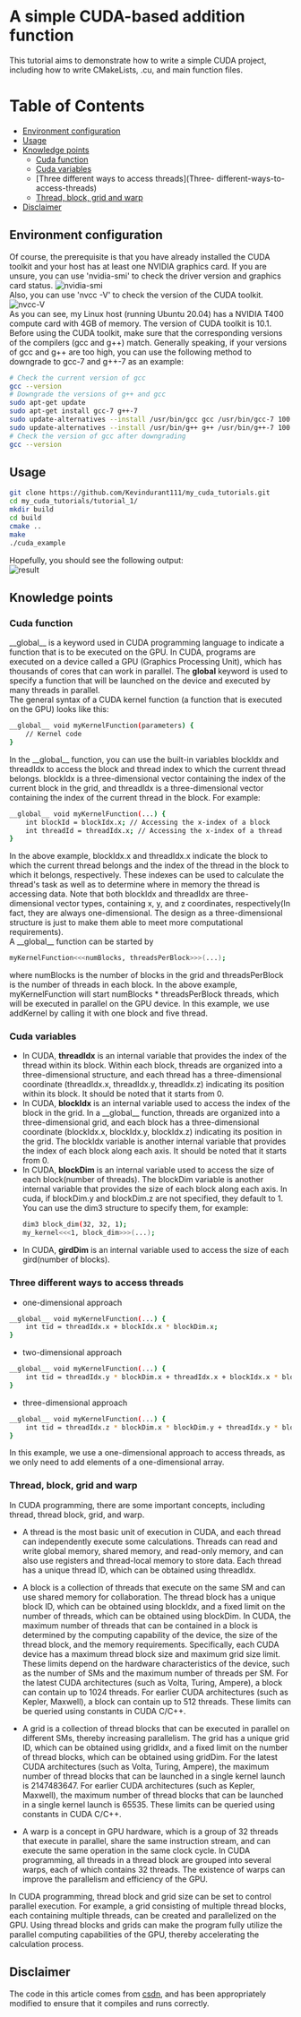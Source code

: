 # A simple CUDA-based addition function  
This tutorial aims to demonstrate how to write a simple CUDA project, including how to write CMakeLists, .cu, and main function files.  

# Table of Contents

- [Environment configuration](#Environment-configuration)
- [Usage](#Usage)
- [Knowledge points](#Knowledge-points)
    - [Cuda function](#Cuda-function)
    - [Cuda variables](#Cuda-variables)  
    - [Three different ways to access threads](Three- different-ways-to-access-threads)
    - [Thread, block, grid and warp](Thread-block-grid-and-warp)  
- [Disclaimer](Disclaimer)

## Environment configuration
Of course, the prerequisite is that you have already installed the CUDA toolkit and your host has at least one NVIDIA graphics card. If you are unsure, you can use 'nvidia-smi' to check the driver version and graphics card status.
![nvidia-smi](./images/nvidia-smi.png)  
Also, you can use 'nvcc -V' to check the version of the CUDA toolkit.
![nvcc-V](./images/nvcc-V.png)  
As you can see, my Linux host (running Ubuntu 20.04) has a NVIDIA T400 compute card with 4GB of memory. The version of CUDA toolkit is 10.1. Before using the CUDA toolkit, make sure that the corresponding versions of the compilers (gcc and g++) match. Generally speaking, if your versions of gcc and g++ are too high, you can use the following method to downgrade to gcc-7 and g++-7 as an example:
```bash
# Check the current version of gcc
gcc --version
# Downgrade the versions of g++ and gcc
sudo apt-get update
sudo apt-get install gcc-7 g++-7
sudo update-alternatives --install /usr/bin/gcc gcc /usr/bin/gcc-7 100
sudo update-alternatives --install /usr/bin/g++ g++ /usr/bin/g++-7 100
# Check the version of gcc after downgrading
gcc --version
```  

## Usage
```bash
git clone https://github.com/Kevindurant111/my_cuda_tutorials.git
cd my_cuda_tutorials/tutorial_1/
mkdir build
cd build
cmake ..
make
./cuda_example
```
Hopefully, you should see the following output:  
![result](./images/result.png)  

## Knowledge points  
### Cuda function  
__global\_\_ is a keyword used in CUDA programming language to indicate a function that is to be executed on the GPU. In CUDA, programs are executed on a device called a GPU (Graphics Processing Unit), which has thousands of cores that can work in parallel. The __global__ keyword is used to specify a function that will be launched on the device and executed by many threads in parallel.  
The general syntax of a CUDA kernel function (a function that is executed on the GPU) looks like this:
```bash  
__global__ void myKernelFunction(parameters) {
    // Kernel code
}
```  
In the __global\_\_ function, you can use the built-in variables blockIdx and threadIdx to access the block and thread index to which the current thread belongs. blockIdx is a three-dimensional vector containing the index of the current block in the grid, and threadIdx is a three-dimensional vector containing the index of the current thread in the block. For example:  
```bash
__global__ void myKernelFunction(...) {
    int blockId = blockIdx.x; // Accessing the x-index of a block
    int threadId = threadIdx.x; // Accessing the x-index of a thread
}
```  
In the above example, blockIdx.x and threadIdx.x indicate the block to which the current thread belongs and the index of the thread in the block to which it belongs, respectively. These indexes can be used to calculate the thread's task as well as to determine where in memory the thread is accessing data. Note that both blockIdx and threadIdx are three-dimensional vector types, containing x, y, and z coordinates, respectively(In fact, they are always one-dimensional. The design as a three-dimensional structure is just to make them able to meet more computational requirements).  
A __global\_\_ function can be started by
```bash  
myKernelFunction<<<numBlocks, threadsPerBlock>>>(...);
```  
where numBlocks is the number of blocks in the grid and threadsPerBlock is the number of threads in each block. In the above example, myKernelFunction will start numBlocks * threadsPerBlock threads, which will be executed in parallel on the GPU device. In this example, we use addKernel by calling it with one block and five thread.  

### Cuda variables  
- In CUDA, __threadIdx__ is an internal variable that provides the index of the thread within its block. Within each block, threads are organized into a three-dimensional structure, and each thread has a three-dimensional coordinate (threadIdx.x, threadIdx.y, threadIdx.z) indicating its position within its block. It should be noted that it starts from 0.    
- In CUDA, __blockIdx__ is an internal variable used to access the index of the block in the grid. In a __global\_\_ function, threads are organized into a three-dimensional grid, and each block has a three-dimensional coordinate (blockIdx.x, blockIdx.y, blockIdx.z) indicating its position in the grid. The blockIdx variable is another internal variable that provides the index of each block along each axis. It should be noted that it starts from 0.   
- In CUDA, __blockDim__ is an internal variable used to access the size of each block(number of threads). The blockDim variable is another internal variable that provides the size of each block along each axis. In cuda, if blockDim.y and blockDim.z are not specified, they default to 1. You can use the dim3 structure to specify them, for example:  
    ```bash
    dim3 block_dim(32, 32, 1);
    my_kernel<<<1, block_dim>>>(...);
    ```  
- In CUDA, __girdDim__ is an internal variable used to access the size of each gird(number of blocks).  

### Three different ways to access threads  
- one-dimensional approach  
```bash
__global__ void myKernelFunction(...) {
    int tid = threadIdx.x + blockIdx.x * blockDim.x;
}
```  
- two-dimensional approach
```bash
__global__ void myKernelFunction(...) {
    int tid = threadIdx.y * blockDim.x + threadIdx.x + blockIdx.x * blockDim.x * blockDim.y;
}
```  
- three-dimensional approach
```bash  
__global__ void myKernelFunction(...) {
    int tid = threadIdx.z * blockDim.x * blockDim.y + threadIdx.y * blockDim.x + threadIdx.x + blockIdx.x * blockDim.x * blockDim.y * blockDim.z;
}
```  
In this example, we use a one-dimensional approach to access threads, as we only need to add elements of a one-dimensional array.  

### Thread, block, grid and warp  
In CUDA programming, there are some important concepts, including thread, thread block, grid, and warp.

- A thread is the most basic unit of execution in CUDA, and each thread can independently execute some calculations. Threads can read and write global memory, shared memory, and read-only memory, and can also use registers and thread-local memory to store data. Each thread has a unique thread ID, which can be obtained using threadIdx. 

- A block is a collection of threads that execute on the same SM and can use shared memory for collaboration. The thread block has a unique block ID, which can be obtained using blockIdx, and a fixed limit on the number of threads, which can be obtained using blockDim. In CUDA, the maximum number of threads that can be contained in a block is determined by the computing capability of the device, the size of the thread block, and the memory requirements. Specifically, each CUDA device has a maximum thread block size and maximum grid size limit. These limits depend on the hardware characteristics of the device, such as the number of SMs and the maximum number of threads per SM. For the latest CUDA architectures (such as Volta, Turing, Ampere), a block can contain up to 1024 threads. For earlier CUDA architectures (such as Kepler, Maxwell), a block can contain up to 512 threads. These limits can be queried using constants in CUDA C/C++.  

- A grid is a collection of thread blocks that can be executed in parallel on different SMs, thereby increasing parallelism. The grid has a unique grid ID, which can be obtained using gridIdx, and a fixed limit on the number of thread blocks, which can be obtained using gridDim. For the latest CUDA architectures (such as Volta, Turing, Ampere), the maximum number of thread blocks that can be launched in a single kernel launch is 2147483647. For earlier CUDA architectures (such as Kepler, Maxwell), the maximum number of thread blocks that can be launched in a single kernel launch is 65535. These limits can be queried using constants in CUDA C/C++.  

- A warp is a concept in GPU hardware, which is a group of 32 threads that execute in parallel, share the same instruction stream, and can execute the same operation in the same clock cycle. In CUDA programming, all threads in a thread block are grouped into several warps, each of which contains 32 threads. The existence of warps can improve the parallelism and efficiency of the GPU.

In CUDA programming, thread block and grid size can be set to control parallel execution. For example, a grid consisting of multiple thread blocks, each containing multiple threads, can be created and parallelized on the GPU. Using thread blocks and grids can make the program fully utilize the parallel computing capabilities of the GPU, thereby accelerating the calculation process.  

## Disclaimer
The code in this article comes from [csdn](https://blog.csdn.net/comedate/article/details/109347874), and has been appropriately modified to ensure that it compiles and runs correctly.
